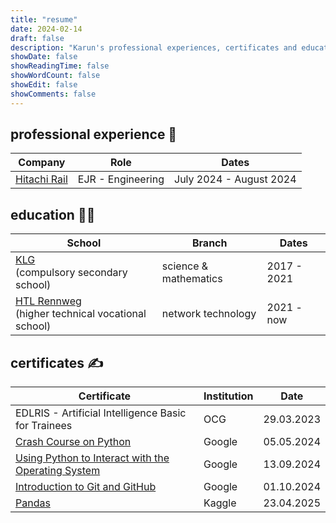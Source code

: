 ```yaml
---
title: "resume"
date: 2024-02-14
draft: false
description: "Karun's professional experiences, certificates and education"
showDate: false
showReadingTime: false
showWordCount: false
showEdit: false
showComments: false
---
```


## professional experience 💼

| Company                                      | Role              | Dates                   |
| -------------------------------------------- | ----------------- | ----------------------- |
| [Hitachi Rail](https://www.hitachirail.com/) | EJR - Engineering | July 2024 - August 2024 |

## education 👨‍💻

| School                                                                        | Branch                | Dates       |
| ----------------------------------------------------------------------------- | --------------------- | ----------- |
| [KLG](https://www.klg.or.at/)<br> (compulsory secondary school)               | science & mathematics | 2017 - 2021 |
| [HTL Rennweg](https://htlrennweg.at)<br> (higher technical vocational school) | network technology    | 2021 - now  |

## certificates ✍️

| Certificate                                                                                                         | Institution | Date       |
| ------------------------------------------------------------------------------------------------------------------- | ----------- | ---------- |
| EDLRIS - Artificial Intelligence Basic for Trainees                                                                 | OCG         | 29.03.2023 |
| [ Crash Course on Python ](https://www.coursera.org/account/accomplishments/verify/LVLHNUEHPW4J)                    | Google      | 05.05.2024 |
| [ Using Python to Interact with the Operating System ](https://coursera.org/share/112f89fed844aee966ceb6142aa6bc25) | Google      | 13.09.2024 |
| [ Introduction to Git and GitHub ](https://coursera.org/share/cbadae02fb08459170863d7789d985de)                     | Google      | 01.10.2024 |
| [ Pandas ](https://www.kaggle.com/learn/certification/karunsandhu/pandas)                                           | Kaggle      | 23.04.2025 |
